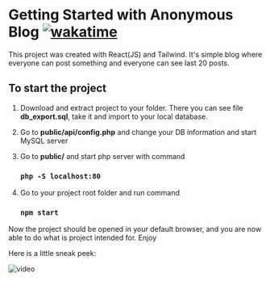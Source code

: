 # Getting Started with Anonymous Blog [![wakatime](https://wakatime.com/badge/user/d8bd883a-f3b1-4347-8b20-ceade938527c/project/d79cadf8-bd0f-42d8-9ef7-3a323de311cb.svg)](https://wakatime.com/badge/user/d8bd883a-f3b1-4347-8b20-ceade938527c/project/d79cadf8-bd0f-42d8-9ef7-3a323de311cb)

This project was created with React(JS) and Tailwind. It's simple blog where everyone can post something and everyone can see last 20 posts.

## To start the project
1. Download and extract project to your folder.
There you can see file **db_export.sql**, take it and import to your local database.

2. Go to **public/api/config.php** and change your DB information and start MySQL server
3. Go to **public/** and start php server with command
    ### `php -S localhost:80`

4. Go to your project root folder and run command  

    ### `npm start`

Now the project should be opened in your default browser, and you are now able to do what is project intended for. Enjoy 

Here is a little sneak peek:

![video](https://i.imgur.com/C2n4RAY.gif)
